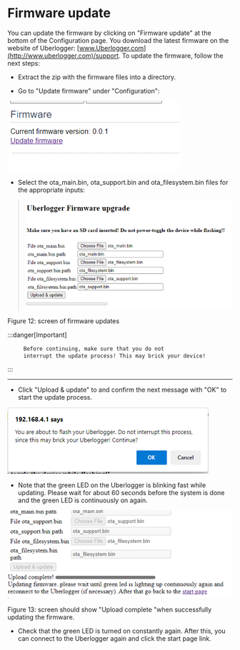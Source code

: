 # Firmware update

You can update the firmware by clicking on "Firmware update" at the
bottom of the Configuration page. You download the latest firmware on
the website of Uberlogger:
[www.Uberlogger.com](http://www.uberlogger.com)/support. To update the
firmware, follow the next steps:

- Extract the zip with the firmware files into a directory.

- Go to "Update firmware" under "Configuration":

![](media/image37.png)

- Select the ota_main.bin, ota_support.bin and ota_filesystem.bin
  files for the appropriate inputs:

> ![](media/image38.png)

Figure 12: screen of firmware updates

:::danger[Important]

         Before continuing, make sure that you do not
         interrupt the update process! This may brick your device!

:::

---

- Click "Upload & update" to and confirm the next message with "OK" to
  start the update process.

![](media/image39.png)

- Note that the green LED on the Uberlogger is blinking fast while
  updating. Please wait for about 60 seconds before the system is done
  and the green LED is continuously on again.

![](media/image40.png)

Figure 13: screen should show \"Upload complete \"when successfully
updating the firmware.

- Check that the green LED is turned on constantly again. After this,
  you can connect to the Uberlogger again and click the start page
  link.
